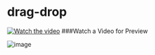 # drag-drop






[![Watch the video](https://user-images.githubusercontent.com/72640484/157140224-af5bcdab-d09d-4804-89c3-cec2f010f5f4.png)](https://screenrec.com/share/vGDYWEOnqs)
###Watch a Video for Preview


![image](https://user-images.githubusercontent.com/72640484/157140224-af5bcdab-d09d-4804-89c3-cec2f010f5f4.png)
